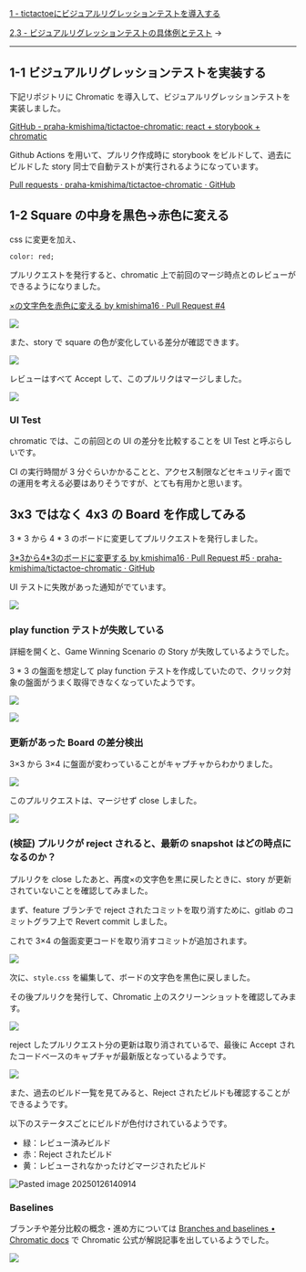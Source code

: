 [1 - tictactoeにビジュアルリグレッションテストを導入する](1%20-%20tictactoeにビジュアルリグレッションテストを導入する.md) 

[2,3 - ビジュアルリグレッションテストの具体例とテスト](2,3%20-%20ビジュアルリグレッションテストの具体例とテスト.md) →

---

## 1-1 ビジュアルリグレッションテストを実装する

下記リポジトリに Chromatic を導入して、ビジュアルリグレッションテストを実装しました。

[GitHub - praha-kmishima/tictactoe-chromatic: react + storybook + chromatic](https://github.com/praha-kmishima/tictactoe-chromatic)

Github Actions を用いて、プルリク作成時に storybook をビルドして、過去にビルドした story 同士で自動テストが実行されるようになっています。

[Pull requests · praha-kmishima/tictactoe-chromatic · GitHub](https://github.com/praha-kmishima/tictactoe-chromatic/pulls?q=is%3Apr+is%3Aclosed)

## 1-2 Square の中身を黒色→赤色に変える

css に変更を加え、

`color: red;`

プルリクエストを発行すると、chromatic 上で前回のマージ時点とのレビューができるようになりました。

[×の文字色を赤色に変える by kmishima16 · Pull Request #4](https://github.com/praha-kmishima/tictactoe-chromatic/pull/4)

![](attachments/Pasted%20image%2020250126140042.png)

また、story で square の色が変化している差分が確認できます。

![](attachments/Pasted%20image%2020250126140055.png)


レビューはすべて Accept して、このプルリクはマージしました。

![](attachments/Pasted%20image%2020250126140104.png)

### UI Test

chromatic では、この前回との UI の差分を比較することを UI Test と呼ぶらしいです。

CI の実行時間が 3 分ぐらいかかることと、アクセス制限などセキュリティ面での運用を考える必要はありそうですが、とても有用かと思います。

## 3x3 ではなく 4x3 の Board を作成してみる

3 * 3 から 4 * 3 のボードに変更してプルリクエストを発行しました。

[3\*3から4\*3のボードに変更する by kmishima16 · Pull Request #5 · praha-kmishima/tictactoe-chromatic · GitHub](https://github.com/praha-kmishima/tictactoe-chromatic/pull/5)

UI テストに失敗があった通知がでています。

![](attachments/Pasted%20image%2020250126140250.png)

### play function テストが失敗している

詳細を開くと、Game Winning Scenario の Story が失敗しているようでした。

3 * 3 の盤面を想定して play function テストを作成していたので、クリック対象の盤面がうまく取得できなくなっていたようです。

![](attachments/Pasted%20image%2020250126140328.png)

![](attachments/Pasted%20image%2020250126140343.png)

### 更新があった Board の差分検出

3×3 から 3×4 に盤面が変わっていることがキャプチャからわかりました。

![](attachments/Pasted%20image%2020250126141407.png)

このプルリクエストは、マージせず close しました。

![](attachments/Pasted%20image%2020250126140519.png)

### (検証) プルリクが reject されると、最新の snapshot はどの時点になるのか？

プルリクを close したあと、再度×の文字色を黒に戻したときに、story が更新されていないことを確認してみました。

まず、feature ブランチで reject されたコミットを取り消すために、gitlab のコミットグラフ上で Revert commit しました。

これで 3×4 の盤面変更コードを取り消すコミットが追加されます。

![](attachments/Pasted%20image%2020250126140626.png)

次に、`style.css` を編集して、ボードの文字色を黒色に戻しました。

その後プルリクを発行して、Chromatic 上のスクリーンショットを確認してみます。

![](attachments/Pasted%20image%2020250126140726.png)

reject したプルリクエスト分の更新は取り消されているで、最後に Accept されたコードベースのキャプチャが最新版となっているようです。

![](attachments/Pasted%20image%2020250126140836.png)

また、過去のビルド一覧を見てみると、Reject されたビルドも確認することができるようです。

以下のステータスごとにビルドが色付けされているようです。
- 緑：レビュー済みビルド
- 赤：Reject されたビルド
- 黄：レビューされなかったけどマージされたビルド

![Pasted image 20250126140914](attachments/Pasted%20image%2020250126140914.png)

### Baselines

ブランチや差分比較の概念・進め方については [Branches and baselines • Chromatic docs](https://www.chromatic.com/docs/branching-and-baselines/) で Chromatic 公式が解説記事を出しているようでした。

![](attachments/Pasted%20image%2020250126141114.png)

